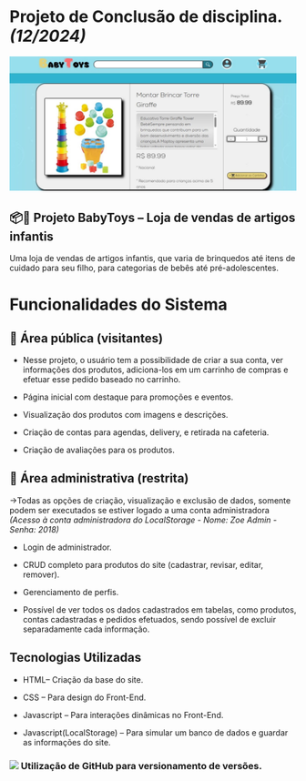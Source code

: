 # Projeto de Conclusão de disciplina. *(12/2024)*
<img src='BannerBabyToys.jpg'>

## 📦👶 Projeto BabyToys – Loja de vendas de artigos infantis
Uma loja de vendas de artigos infantis, que varia de brinquedos até itens de cuidado para seu filho, para categorias de bebês até pré-adolescentes.

# Funcionalidades do Sistema
## 👥 Área pública (visitantes)
- Nesse projeto, o usuário tem a possibilidade de criar a sua conta, ver informações dos produtos, adiciona-los em um carrinho de compras e efetuar esse pedido baseado no carrinho.
  
- Página inicial com destaque para promoções e eventos.

- Visualização dos produtos com imagens e descrições.

- Criação de contas para agendas, delivery, e retirada na cafeteria.

- Criação de avaliações para os produtos.

## 🔐 Área administrativa (restrita)
->Todas as opções de criação, visualização e exclusão de dados, somente podem ser executados se estiver logado a uma conta administradora 
*(Acesso à conta administradora do LocalStorage - Nome: Zoe Admin - Senha: 2018)*
- Login de administrador.

- CRUD completo para produtos do site (cadastrar, revisar, editar, remover).

- Gerenciamento de perfis.

- Possível de ver todos os dados cadastrados em tabelas, como produtos, contas cadastradas e pedidos efetuados, sendo possível de excluir separadamente cada informação.

## Tecnologias Utilizadas
- HTML– Criação da base do site.

- CSS – Para design do Front-End.

- Javascript – Para interações dinâmicas no Front-End.

- Javascript(LocalStorage) – Para simular um banco de dados e guardar as informações do site.

### <img src="https://cdn-icons-png.flaticon.com/512/25/25231.png" width="20px"> Utilização de GitHub para versionamento de versões.
